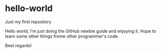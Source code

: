 # hello-world
Just my first repository

Hello world,
I'm just doing the GitHub newbie guide and enjoying it. Hope to learn some other things frome other programmer's code.

Best regards!
